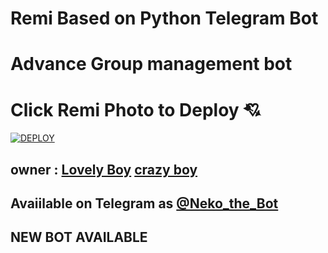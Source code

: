 

# Remi Based on Python Telegram Bot



# Advance Group management bot

# Click Remi Photo to Deploy 💘

[![DEPLOY](https://telegra.ph/file/908e0b6822d1ad5282202.jpg)](https://heroku.com/deploy?template=https://github.com/Hodacka/RemiRobot)

## owner : [Lovely Boy](https://t.me/Horimaya)  [crazy boy](https://t.me/iMcRaZyBoY_420)
## Avaiilable on Telegram as [@Neko_the_Bot](https://t.me/Neko_the_Bot)
## NEW BOT AVAILABLE


